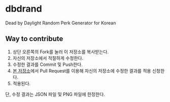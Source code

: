 # dbdrand
Dead by Daylight Random Perk Generator for Korean

## Way to contribute
1. 상단 오른쪽의 Fork를 눌러 이 저장소를 복사받는다.
2. 자신의 저장소에서 적절하게 수정한다.
3. 수정한 결과를 Commit 및 Push한다.
4. [본 저장소](https://github.com/daramkun/dbdrand)에서 Pull Request를 이용해 자신의 저장소에 수정한 결과를 적용 신청한다.
5. 적용된다.

단, 수정 결과는 JSON 파일 및 PNG 파일에 한정한다.
